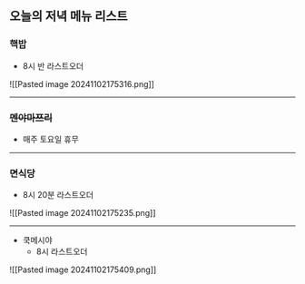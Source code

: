 ## 오늘의 저녁 메뉴 리스트
### 핵밥
- 8시 반 라스트오더

![[Pasted image 20241102175316.png]]

---
### ~~멘야마쯔리~~
- 매주 토요일 휴무

---
### 면식당
- 8시 20분 라스트오더

![[Pasted image 20241102175235.png]]

---
- 쿡메시야
	- 8시 라스트오더

![[Pasted image 20241102175409.png]]
